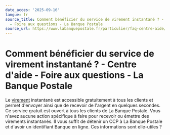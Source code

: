 ```yaml
---
date_acces: '2025-09-16'
langue: fr
source_title: Comment bénéficier du service de virement instantané ? - Centre d'aide
  - Foire aux questions - La Banque Postale
source_url: https://www.labanquepostale.fr/particulier/faq-centre-aide/comptes-et-cartes/moyens-de-paiement/virement.question.html/comment-beneficier-du-service-de-virement-instantane.html
---
```


# Comment bénéficier du service de virement instantané ? - Centre d'aide - Foire aux questions - La Banque Postale

Le
[virement](https://www.labanquepostale.fr/particulier/comptes-et-cartes/moyens-de-paiement/virement-sepa.html) instantané est accessible gratuitement à tous les clients et permet d'envoyer ainsi que de recevoir de l'argent en quelques secondes.
Ce service gratuit est ouvert à tous les clients de La Banque Postale.
Vous n'avez aucune action spécifique à faire pour recevoir ou émettre des virements instantanés. Il vous suffit de détenir un CCP à La Banque Postale et d'avoir un identifiant Banque en ligne.
Ces informations sont elle-utiles ?